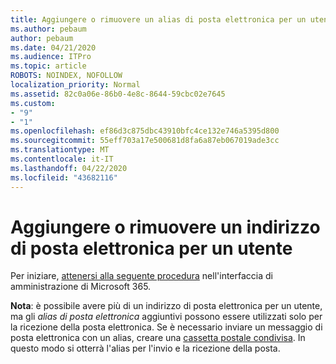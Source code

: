 ```yaml
---
title: Aggiungere o rimuovere un alias di posta elettronica per un utente
ms.author: pebaum
author: pebaum
ms.date: 04/21/2020
ms.audience: ITPro
ms.topic: article
ROBOTS: NOINDEX, NOFOLLOW
localization_priority: Normal
ms.assetid: 82c0a06e-86b0-4e8c-8644-59cbc02e7645
ms.custom:
- "9"
- "1"
ms.openlocfilehash: ef86d3c875dbc43910bfc4ce132e746a5395d800
ms.sourcegitcommit: 55eff703a17e500681d8fa6a87eb067019ade3cc
ms.translationtype: MT
ms.contentlocale: it-IT
ms.lasthandoff: 04/22/2020
ms.locfileid: "43682116"
---
```

# <a name="add-or-remove-an-email-address-for-a-user"></a>Aggiungere o rimuovere un indirizzo di posta elettronica per un utente

Per iniziare, [attenersi alla seguente procedura](https://portal.office.com/AdminPortal/Home#/AssistedGuide/addemailoptions) nell'interfaccia di amministrazione di Microsoft 365.

 **Nota**: è possibile avere più di un indirizzo di posta elettronica per un utente, ma gli *alias di posta elettronica* aggiuntivi possono essere utilizzati solo per la ricezione della posta elettronica. Se è necessario inviare un messaggio di posta elettronica con un alias, creare una [cassetta postale condivisa](https://docs.microsoft.com/office365/admin/email/create-a-shared-mailbox). In questo modo si otterrà l'alias per l'invio e la ricezione della posta.
  